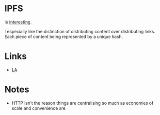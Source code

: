 # IPFS
Is [interesting](https://blog.neocities.org/blog/2015/09/08/its-time-for-the-distributed-web.html).

I especially like the distinction of distributing content over distributing links. Each piece of content being represented by a unique hash.


# Links
- [LA](https://learn-anything.xyz/network-science/computer-networking/protocols/ipfs)

# Notes
- HTTP isn't the reason things are centralising so much as economies of scale and convenience are